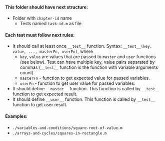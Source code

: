 #### This folder should have next structure:

- Folder with `chapter-id` name
  - Tests named `task-id.m` as file

#### Each test must follow next rules:

- It should call at least once `__test__` function. Syntax: `__test__(key, value, ..., masterFn, userFn)`, where
  - `key`, `value` are values that are passed to `master` and `user` functions (see below). Test can have multiple key, value pairs separated by commas (`__test__` function is the function with variable arguments count).
  - `masterFn` - function to get expected value for passed variables.
  - `userFn` - function to get user value for passed variables.
- It should define `__master__` function. This function is called by `__test__` function to get expected result.
- It should define `__user__` function. This function is called by `__test__` function to get user result.

#### Examples:

- `./variables-and-conditions/square-root-of-value.m`
- `./arrays-and-cycles/squares-in-rectangle.m`
